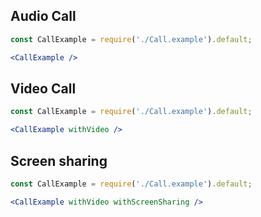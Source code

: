 Audio Call
-----------

```jsx
const CallExample = require('./Call.example').default;

<CallExample />
```


Video Call
----------

```jsx
const CallExample = require('./Call.example').default;

<CallExample withVideo />
```

Screen sharing
--------------

```jsx
const CallExample = require('./Call.example').default;

<CallExample withVideo withScreenSharing />
```
